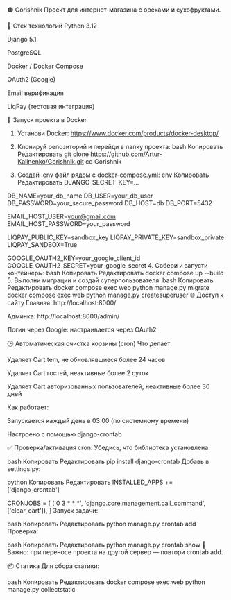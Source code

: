 🟤 Gorishnik
Проект для интернет-магазина с орехами и сухофруктами.

🔧 Стек технологий
Python 3.12

Django 5.1

PostgreSQL

Docker / Docker Compose

OAuth2 (Google)

Email верификация

LiqPay (тестовая интеграция)

🚀 Запуск проекта в Docker
1. Установи Docker:
https://www.docker.com/products/docker-desktop/

2. Клонируй репозиторий и перейди в папку проекта:
bash
Копировать
Редактировать
git clone https://github.com/Artur-Kalinenko/Gorishnik.git
cd Gorishnik
3. Создай .env файл рядом с docker-compose.yml:
env
Копировать
Редактировать
DJANGO_SECRET_KEY=...

DB_NAME=your_db_name
DB_USER=your_db_user
DB_PASSWORD=your_secure_password
DB_HOST=db
DB_PORT=5432

EMAIL_HOST_USER=your@gmail.com
EMAIL_HOST_PASSWORD=your_password

LIQPAY_PUBLIC_KEY=sandbox_key
LIQPAY_PRIVATE_KEY=sandbox_private
LIQPAY_SANDBOX=True

GOOGLE_OAUTH2_KEY=your_google_client_id
GOOGLE_OAUTH2_SECRET=your_google_secret
4. Собери и запусти контейнеры:
bash
Копировать
Редактировать
docker compose up --build
5. Выполни миграции и создай суперпользователя:
bash
Копировать
Редактировать
docker compose exec web python manage.py migrate
docker compose exec web python manage.py createsuperuser
🌐 Доступ к сайту
Главная: http://localhost:8000/

Админка: http://localhost:8000/admin/

Логин через Google: настраивается через OAuth2

🕒 Автоматическая очистка корзины (cron)
Что делает:

Удаляет CartItem, не обновлявшиеся более 24 часов

Удаляет Cart гостей, неактивные более 2 суток

Удаляет Cart авторизованных пользователей, неактивные более 30 дней

Как работает:

Запускается каждый день в 03:00 (по системному времени)

Настроено с помощью django-crontab

✅ Проверка/активация cron:
Убедись, что библиотека установлена:

bash
Копировать
Редактировать
pip install django-crontab
Добавь в settings.py:

python
Копировать
Редактировать
INSTALLED_APPS += ['django_crontab']

CRONJOBS = [
    ('0 3 * * *', 'django.core.management.call_command', ['clear_cart']),
]
Запуск задачи:

bash
Копировать
Редактировать
python manage.py crontab add
Проверка:

bash
Копировать
Редактировать
python manage.py crontab show
🔁 Важно: при переносе проекта на другой сервер — повтори crontab add.

📦 Статика
Для сбора статики:

bash
Копировать
Редактировать
docker compose exec web python manage.py collectstatic
